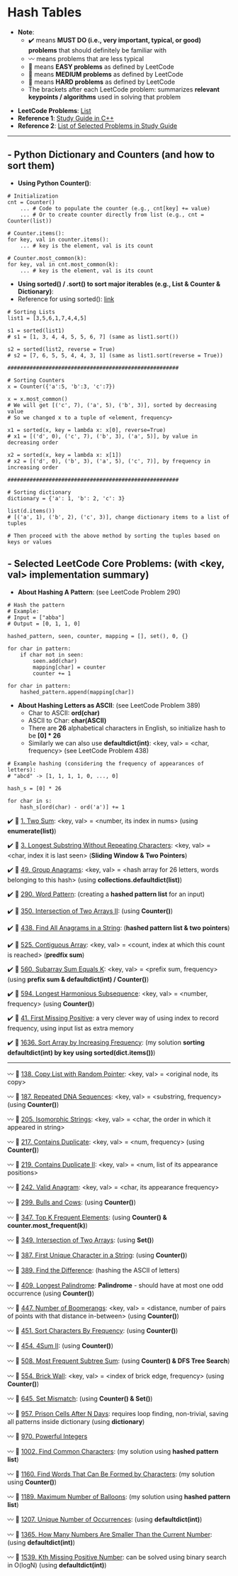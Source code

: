# Hash Tables
* **Note**: 
  * :heavy_check_mark: means **MUST DO (i.e., very important, typical, or good) problems** that should definitely be familiar with
  * :wavy_dash: means problems that are less typical
  * :green_book: means **EASY problems** as defined by LeetCode
  * :orange_book: means **MEDIUM problems** as defined by LeetCode
  * :closed_book: means **HARD problems** as defined by LeetCode
  * The brackets after each LeetCode problem: summarizes **relevant keypoints / algorithms** used in solving that problem

- **LeetCode Problems**: [List](https://leetcode.com/tag/hash-table/)
- **Reference 1**: [Study Guide in C++](https://leetcode.com/tag/hash-table/discuss/1068545/HASH-TABLE-and-MAP-POWERFUL-GUIDE-!!!)
- **Reference 2**: [List of Selected Problems in Study Guide](https://leetcode.com/list/504wrexe/)
---

## - Python Dictionary and Counters (and how to sort them)
- **Using Python Counter()**:
```
# Initialization
cnt = Counter()
    ... # Code to populate the counter (e.g., cnt[key] += value)
    ... # Or to create counter directly from list (e.g., cnt = Counter(list))

# Counter.items():
for key, val in counter.items():
    ... # key is the element, val is its count

# Counter.most_common(k):
for key, val in cnt.most_common(k):
    ... # key is the element, val is its count
```

- **Using sorted() / .sort() to sort major iterables (e.g., List & Counter & Dictionary)**:
- Reference for using sorted(): [link](https://docs.python.org/3/howto/sorting.html)
```
# Sorting Lists
list1 = [3,5,6,1,7,4,4,5]

s1 = sorted(list1) 
# s1 = [1, 3, 4, 4, 5, 5, 6, 7] (same as list1.sort())

s2 = sorted(list2, reverse = True) 
# s2 = [7, 6, 5, 5, 4, 4, 3, 1] (same as list1.sort(reverse = True))

######################################################

# Sorting Counters
x = Counter({'a':5, 'b':3, 'c':7})

x = x.most_common()
# We will get [('c', 7), ('a', 5), ('b', 3)], sorted by decreasing value
# So we changed x to a tuple of <element, frequency>

x1 = sorted(x, key = lambda x: x[0], reverse=True)
# x1 = [('d', 0), ('c', 7), ('b', 3), ('a', 5)], by value in decreasing order

x2 = sorted(x, key = lambda x: x[1])
# x2 = [('d', 0), ('b', 3), ('a', 5), ('c', 7)], by frequency in increasing order

######################################################

# Sorting dictionary
dictionary = {'a': 1, 'b': 2, 'c': 3}

list(d.items())
# [('a', 1), ('b', 2), ('c', 3)], change dictionary items to a list of tuples

# Then proceed with the above method by sorting the tuples based on keys or values
```

## - Selected LeetCode Core Problems: (with <key, val> implementation summary)

- **About Hashing A Pattern**: (see LeetCode Problem 290)

```
# Hash the pattern
# Example:
# Input = ["abba"]
# Output = [0, 1, 1, 0]

hashed_pattern, seen, counter, mapping = [], set(), 0, {}

for char in pattern:
    if char not in seen:
        seen.add(char)
        mapping[char] = counter
        counter += 1

for char in pattern:
    hashed_pattern.append(mapping[char])
```

- **About Hashing Letters as ASCII**: (see LeetCode Problem 389)
    - Char to ASCII: **ord(char)**
    - ASCII to Char: **char(ASCII)**
    - There are **26** alphabetical characters in English, so initialize hash to be **[0] * 26**
    - Similarly we can also use **defaultdict(int)**: <key, val> = <char, frequency> (see LeetCode Problem 438)

```
# Example hashing (considering the frequency of appearances of letters):
# "abcd" -> [1, 1, 1, 1, 0, ..., 0]

hash_s = [0] * 26

for char in s:
    hash_s[ord(char) - ord('a')] += 1
```

:heavy_check_mark: :green_book: [1. Two Sum](https://leetcode.com/problems/two-sum/): <key, val> = <number, its index in nums> (using **enumerate(list)**)

:heavy_check_mark: :orange_book: [3. Longest Substring Without Repeating Characters](https://leetcode.com/problems/longest-substring-without-repeating-characters/): <key, val> = <char, index it is last seen> (**Sliding Window & Two Pointers**)

:heavy_check_mark: :orange_book: [49. Group Anagrams](https://leetcode.com/problems/group-anagrams/): <key, val> = <hash array for 26 letters, words belonging to this hash> (using **collections.defaultdict(list)**)

:heavy_check_mark: :green_book: [290. Word Pattern](https://leetcode.com/problems/word-pattern/): (creating a **hashed pattern list** for an input)

:heavy_check_mark: :green_book: [350. Intersection of Two Arrays II](https://leetcode.com/problems/intersection-of-two-arrays-ii/): (using **Counter()**)

:heavy_check_mark: :orange_book: [438. Find All Anagrams in a String](https://leetcode.com/problems/find-all-anagrams-in-a-string/): (**hashed pattern list & two pointers**)

:heavy_check_mark: :orange_book: [525. Contiguous Array](https://leetcode.com/problems/contiguous-array/): <key, val> = <count, index at which this count is reached> (**predfix sum**)

:heavy_check_mark: :orange_book: [560. Subarray Sum Equals K](https://leetcode.com/problems/subarray-sum-equals-k/): <key, val> = <prefix sum, frequency> (using **prefix sum & defaultdict(int) /  Counter()**)


:heavy_check_mark: :green_book: [594. Longest Harmonious Subsequence](https://leetcode.com/problems/longest-harmonious-subsequence/): <key, val> = <number, frequency> (using **Counter()**)

:heavy_check_mark: :closed_book: [41. First Missing Positive](https://leetcode.com/problems/first-missing-positive/): a very clever way of using index to record frequency, using input list as extra memory

:heavy_check_mark: :green_book: [1636. Sort Array by Increasing Frequency](https://leetcode.com/problems/sort-array-by-increasing-frequency/): (my solution **sorting defaultdict(int) by key using sorted(dict.items())**)

---

:wavy_dash: :orange_book: [138. Copy List with Random Pointer](https://leetcode.com/problems/copy-list-with-random-pointer/): <key, val> = <original node, its copy>

:wavy_dash: :orange_book: [187. Repeated DNA Sequences](https://leetcode.com/problems/repeated-dna-sequences/): <key, val> = <substring, frequency> (using **Counter()**)

:wavy_dash: :green_book: [205. Isomorphic Strings](https://leetcode.com/problems/isomorphic-strings/): <key, val> = <char, the order in which it appeared in string>

:wavy_dash: :green_book: [217. Contains Duplicate](https://leetcode.com/problems/contains-duplicate/): <key, val> = <num, frequency> (using **Counter()**)

:wavy_dash: :green_book: [219. Contains Duplicate II](https://leetcode.com/problems/contains-duplicate-ii/): <key, val> = <num, list of its appearance positions>

:wavy_dash: :green_book: [242. Valid Anagram](https://leetcode.com/problems/valid-anagram/): <key, val> = <char, its appearance frequency>

:wavy_dash: :orange_book: [299. Bulls and Cows](https://leetcode.com/problems/bulls-and-cows/): (using **Counter()**)

:wavy_dash: :orange_book: [347. Top K Frequent Elements](https://leetcode.com/problems/top-k-frequent-elements/): (using **Counter() & counter.most_frequent(k)**)

:wavy_dash: :green_book: [349. Intersection of Two Arrays](https://leetcode.com/problems/intersection-of-two-arrays/): (using **Set()**)

:wavy_dash: :green_book: [387. First Unique Character in a String](https://leetcode.com/problems/first-unique-character-in-a-string/): (using **Counter()**)

:wavy_dash: :green_book: [389. Find the Difference](https://leetcode.com/problems/find-the-difference/): (hashing the ASCII of letters)

:wavy_dash: :green_book: [409. Longest Palindrome](https://leetcode.com/problems/longest-palindrome/): **Palindrome** - should have at most one odd occurrence (using **Counter()**)

:wavy_dash: :orange_book: [447. Number of Boomerangs](https://leetcode.com/problems/number-of-boomerangs/): <key, val> = <distance, number of pairs of points with that distance in-between> (using **Counter()**)

:wavy_dash: :orange_book: [451. Sort Characters By Frequency](https://leetcode.com/problems/sort-characters-by-frequency/): (using **Counter()**)

:wavy_dash: :orange_book: [454. 4Sum II](https://leetcode.com/problems/4sum-ii/): (using **Counter()**)

:wavy_dash: :orange_book: [508. Most Frequent Subtree Sum](https://leetcode.com/problems/most-frequent-subtree-sum/): (using **Counter() & DFS Tree Search**)

:wavy_dash: :orange_book: [554. Brick Wall](https://leetcode.com/problems/brick-wall/): <key, val> = <index of brick edge, frequency> (using **Counter()**)

:wavy_dash: :green_book: [645. Set Mismatch](https://leetcode.com/problems/set-mismatch/): (using **Counter() & Set()**)

:wavy_dash: :orange_book: [957. Prison Cells After N Days](https://leetcode.com/problems/prison-cells-after-n-days/): requires loop finding, non-trivial, saving all patterns inside dictionary (using **dictionary**)

:wavy_dash: :orange_book: [970. Powerful Integers](https://leetcode.com/problems/powerful-integers/)

:wavy_dash: :green_book: [1002. Find Common Characters](https://leetcode.com/problems/find-common-characters/): (my solution using **hashed pattern list**)

:wavy_dash: :green_book: [1160. Find Words That Can Be Formed by Characters](https://leetcode.com/problems/find-words-that-can-be-formed-by-characters/): (my solution using **Counter()**)

:wavy_dash: :green_book: [1189. Maximum Number of Balloons](https://leetcode.com/problems/maximum-number-of-balloons/): (my solution using **hashed pattern list**)

:wavy_dash: :green_book: [1207. Unique Number of Occurrences](https://leetcode.com/problems/unique-number-of-occurrences/): (using **defaultdict(int)**)

:wavy_dash: :green_book: [1365. How Many Numbers Are Smaller Than the Current Number](https://leetcode.com/problems/how-many-numbers-are-smaller-than-the-current-number/): (using **defaultdict(int)**)

:wavy_dash: :green_book: [1539. Kth Missing Positive Number](https://leetcode.com/problems/kth-missing-positive-number/): can be solved using binary search in O(logN) (using **defaultdict(int)**)





